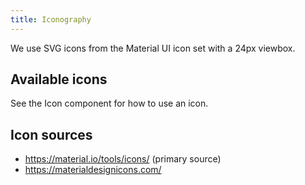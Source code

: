 ```yaml
---
title: Iconography
---
```


We use SVG icons from the Material UI icon set with a 24px viewbox.

## Available icons

<div>
  <iconography></iconography>
</div>

See the <gatsby-link to="/components/icon">Icon component</gatsby-link> for how to use an icon.

## Icon sources
- https://material.io/tools/icons/ (primary source)
- https://materialdesignicons.com/

